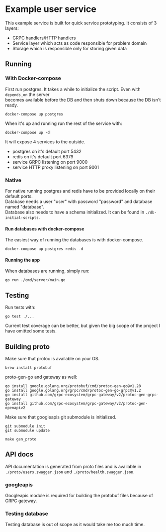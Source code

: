 # Example user service

This example service is built for quick service prototyping. It consists of 3 layers:  
- GRPC handlers/HTTP handlers
- Service layer which acts as code responsible for problem domain
- Storage which is responsible only for storing given data

## Running

### With Docker-compose

First run postgres. It takes a while to initialize the script. Even with `depends_on` the server  
becomes available before the DB and then shuts down because the DB isn't ready.

```
docker-compose up postgres
```

When it's up and running run the rest of the service with:

```
docker-compose up -d
```

It will expose 4 services to the outside.
- postgres on it's default port 5432
- redis on it's default port 6379
- service GRPC listening on port 9000
- service HTTP proxy listening on port 9001

### Native

For native running postgres and redis have to be provided locally on their default ports.  
Database needs a user "user" with password "password" and database named "database".  
Database also needs to have a schema initialized. It can be found in `./db-initial-scripts`.

#### Run databases with docker-compose

The easiest way of running the databases is with docker-compose.

```
docker-compose up postgres redis -d
```

#### Running the app

When databases are running, simply run:

```
go run ./cmd/server/main.go
```

## Testing
Run tests with:
```
go test ./...
```

Current test coverage can be better, but given the big scope of the project I have omitted some tests.

## Building proto

Make sure that protoc is available on your OS.

```
brew install protobuf
```

proto-gen-go and gateway as well:
```
go install google.golang.org/protobuf/cmd/protoc-gen-go@v1.28
go install google.golang.org/grpc/cmd/protoc-gen-go-grpc@v1.2
go install github.com/grpc-ecosystem/grpc-gateway/v2/protoc-gen-grpc-gateway
go install github.com/grpc-ecosystem/grpc-gateway/v2/protoc-gen-openapiv2
```

Make sure that googleapis git submodule is initialized.

```
git submodule init
git submodule update

make gen_proto
```

## API docs

API documentation is generated from proto files and is available in `./proto/users.swagger.json` and `./proto/health.swagger.json`.

### googleapis

Googleapis module is required for building the protobuf files because of GRPC gateway.

### Testing database

Testing database is out of scope as it would take me too much time.

